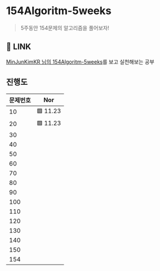 # 154Algoritm-5weeks

> 5주동안 154문제의 알고리즘을 풀어보자!

## 🔗 LINK

[MinJunKimKR 님의 154Algoritm-5weeks](https://github.com/MinJunKimKR/154Algoritm-5weeks)를 보고 실천해보는 공부

## 진행도

| 문제번호 | Nor      |
| -------- | -------- |
| 10       | 🟩 11.23 |
| 20       | 🟩 11.23 |
| 30       |          |
| 40       |          |
| 50       |          |
| 60       |          |
| 70       |          |
| 80       |          |
| 90       |          |
| 100      |          |
| 110      |          |
| 120      |          |
| 130      |          |
| 140      |          |
| 150      |          |
| 154      |          |
